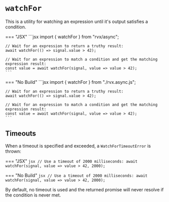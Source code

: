 # `watchFor`
This is a utility for watching an expression until it's output satisfies a condition.

=== "JSX"
	```jsx
	import { watchFor } from "rvx/async";

	// Wait for an expression to return a truthy result:
	await watchFor(() => signal.value > 42);

	// Wait for an expression to match a condition and get the matching expression result:
	const value = await watchFor(signal, value => value > 42);
	```

=== "No Build"
	```jsx
	import { watchFor } from "./rvx.async.js";

	// Wait for an expression to return a truthy result:
	await watchFor(() => signal.value > 42);

	// Wait for an expression to match a condition and get the matching expression result:
	const value = await watchFor(signal, value => value > 42);
	```

## Timeouts
When a timeout is specified and exceeded, a `WatchForTimeoutError` is thrown:

=== "JSX"
	```jsx
	// Use a timeout of 2000 milliseconds:
	await watchFor(signal, value => value > 42, 2000);
	```

=== "No Build"
	```jsx
	// Use a timeout of 2000 milliseconds:
	await watchFor(signal, value => value > 42, 2000);
	```

By default, no timeout is used and the returned promise will never resolve if the condition is never met.
